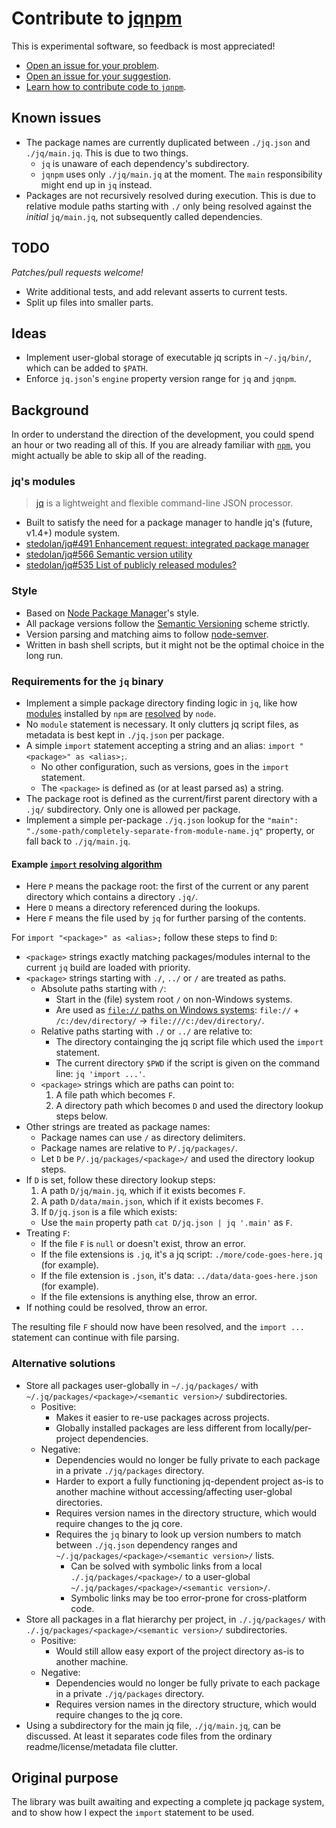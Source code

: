 # Contribute to [jqnpm](https://github.com/joelpurra/jqnpm)

This is experimental software, so feedback is most appreciated!

- [Open an issue for your problem](https://github.com/joelpurra/jqnpm/issues).
- [Open an issue for your suggestion](https://github.com/joelpurra/jqnpm/issues).
- [Learn how to contribute code to `jqnpm`](https://github.com/joelpurra/jqnpm/blob/master/BUILDING.md).



## Known issues

- The package names are currently duplicated between `./jq.json` and `./jq/main.jq`. This is due to two things.
  - `jq` is unaware of each dependency's subdirectory.
  - `jqnpm` uses only `./jq/main.jq` at the moment. The `main` responsibility might end up in `jq` instead.
- Packages are not recursively resolved during execution. This is due to relative module paths starting with `./` only being resolved against the *initial* `jq/main.jq`, not subsequently called dependencies.



## TODO

*Patches/pull requests welcome!*

- Write additional tests, and add relevant asserts to current tests.
- Split up files into smaller parts.



## Ideas

- Implement user-global storage of executable jq scripts in `~/.jq/bin/`, which can be added to `$PATH`.
- Enforce `jq.json`'s `engine` property version range for `jq` and `jqnpm`.



## Background

In order to understand the direction of the development, you could spend an hour or two reading all of this. If you are already familiar with [`npm`](https://npmjs.org/), you might actually be able to skip all of the reading.


### jq's modules

> [jq](https://stedolan.github.io/jq/) is a lightweight and flexible command-line JSON processor.

- Built to satisfy the need for a package manager to handle jq's (future, v1.4+) module system.
- [stedolan/jq#491 Enhancement request: integrated package manager](https://github.com/stedolan/jq/issues/491)
- [stedolan/jq#566 Semantic version utility](https://github.com/stedolan/jq/issues/566)
- [stedolan/jq#535 List of publicly released modules?](https://github.com/stedolan/jq/issues/535)


### Style

- Based on [Node Package Manager](https://npmjs.org/)'s style.
- All package versions follow the [Semantic Versioning](http://semver.org/) scheme strictly.
- Version parsing and matching aims to follow [node-semver](https://github.com/npm/node-semver).
- Written in bash shell scripts, but it might not be the optimal choice in the long run.


### Requirements for the `jq` binary

- Implement a simple package directory finding logic in `jq`, like how [modules](http://nodejs.org/api/modules.html) installed by `npm` are [resolved](http://nodejs.org/api/modules.html#modules_all_together) by `node`.
- No `module` statement is necessary. It only clutters jq script files, as metadata is best kept in `./jq.json` per package.
- A simple `import` statement accepting a string and an alias: `import "<package>" as <alias>;`.
  - No other configuration, such as versions, goes in the `import` statement.
  - The `<package>` is defined as (or at least parsed as) a string.
- The package root is defined as the current/first parent directory with a `.jq/` subdirectory. Only one is allowed per package.
- Implement a simple per-package `./jq.json` lookup for the `"main": "./some-path/completely-separate-from-module-name.jq"` property, or fall back to `./jq/main.jq`.


#### Example [`import` resolving algorithm](http://nodejs.org/api/modules.html#modules_all_together)

- Here `P` means the package root: the first of the current or any parent directory which contains a directory `.jq/`.
- Here `D` means a directory referenced during the lookups.
- Here `F` means the file used by `jq` for further parsing of the contents.

For `import "<package>" as <alias>;` follow these steps to find `D`:

- `<package>` strings exactly matching packages/modules internal to the current `jq` build are loaded with priority.
- `<package>` strings starting with `./`, `../` or `/` are treated as paths.
  - Absolute paths starting with `/`:
    - Start in the (file) system root `/` on non-Windows systems.
    - Are used as [`file://` paths on Windows systems](https://en.wikipedia.org/wiki/File_URI_scheme): `file://` + `/c:/dev/directory/` -> `file:///c:/dev/directory/`.
  - Relative paths starting with `./` or `../` are relative to:
    - The directory containging the jq script file which used the `import` statement.
    - The current directory `$PWD` if the script is given on the command line: `jq 'import ...'`.
  - `<package>` strings which are paths can point to:
    1. A file path which becomes `F`.
    1. A directory path which becomes `D` and used the directory lookup steps below.
- Other strings are treated as package names:
  - Package names can use `/` as directory delimiters.
  - Package names are relative to `P/.jq/packages/`.
  - Let `D` be `P/.jq/packages/<package>/` and used the directory lookup steps.
- If `D` is set, follow these directory lookup steps:
  1. A path `D/jq/main.jq`, which if it exists becomes `F`.
  1. A path `D/data/main.json`, which if it exists becomes `F`.
  1. If `D/jq.json` is a file which exists:
    - Use the `main` property path `cat D/jq.json | jq '.main'` as `F`.
- Treating `F`:
  - If the file `F` is `null` or doesn't exist, throw an error.
  - If the file extensions is `.jq`, it's a jq script: `./more/code-goes-here.jq` (for example).
  - If the file extension is `.json`, it's data: `../data/data-goes-here.json` (for example).
  - If the file extensions is anything else, throw an error.
- If nothing could be resolved, throw an error.

The resulting file `F` should now have been resolved, and the `import ...` statement can continue with file parsing.


### Alternative solutions

- Store all packages user-globally in `~/.jq/packages/` with `~/.jq/packages/<package>/<semantic version>/` subdirectories.
  - Positive:
    - Makes it easier to re-use packages across projects.
    - Globally installed packages are less different from locally/per-project dependencies.
  - Negative:
    - Dependencies would no longer be fully private to each package in a private `./jq/packages` directory.
    - Harder to export a fully functioning jq-dependent project as-is to another machine without accessing/affecting user-global directories.
    - Requires version names in the directory structure, which would require changes to the jq core.
    - Requires the `jq` binary to look up version numbers to match between `./jq.json` dependency ranges and `~/.jq/packages/<package>/<semantic version>/` lists.
      - Can be solved with symbolic links from a local `./.jq/packages/<package>/` to a user-global `~/.jq/packages/<package>/<semantic version>/`.
      - Symbolic links may be too error-prone for cross-platform code.
- Store all packages in a flat hierarchy per project,  in `./.jq/packages/` with `./.jq/packages/<package>/<semantic version>/` subdirectories.
  - Positive:
    - Would still allow easy export of the project directory as-is to another machine.
  - Negative:
    - Dependencies would no longer be fully private to each package in a private `./jq/packages` directory.
    - Requires version names in the directory structure, which would require changes to the jq core.
- Using a subdirectory for the main jq file, `./jq/main.jq`, can be discussed. At least it separates code files from the ordinary readme/license/metadata file clutter.



## Original purpose

The library was built awaiting and expecting a complete jq package system, and to show how I expect the `import` statement to be used.


